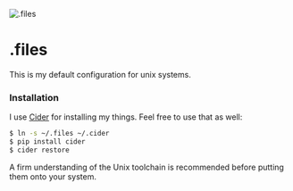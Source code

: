 ![.files](http://i.imgur.com/7nrjEhh.png)

# .files

This is my default configuration for unix systems.

### Installation

I use [Cider](https://github.com/msanders/cider) for installing my things. Feel free to use that as well:

``` bash
$ ln -s ~/.files ~/.cider
$ pip install cider
$ cider restore
```

A firm understanding of the Unix toolchain is recommended before putting them onto your system.

[bash]: http://www.gnu.org/software/bash/
[atom]: http://atom.io
[chrome]: https://google.com/chrome
